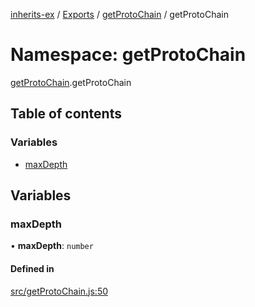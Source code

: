 [inherits-ex](../README.md) / [Exports](../modules.md) / [getProtoChain](getProtoChain.md) / getProtoChain

# Namespace: getProtoChain

[getProtoChain](getProtoChain.md).getProtoChain

## Table of contents

### Variables

- [maxDepth](getProtoChain.getProtoChain.md#maxdepth)

## Variables

### maxDepth

• **maxDepth**: `number`

#### Defined in

[src/getProtoChain.js:50](https://github.com/snowyu/inherits-ex.js/blob/ec2431d/src/getProtoChain.js#L50)
